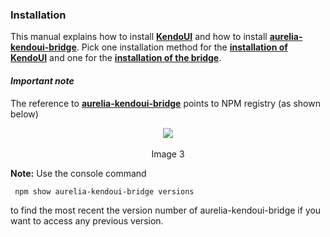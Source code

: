 ### Installation
This manual explains how to install **[KendoUI](http://www.telerik.com/kendo-ui)** and how to install **[aurelia-kendoui-bridge](https://www.npmjs.com/package/aurelia-kendoui-bridge)**. Pick one installation method for the **[installation of KendoUI](./installation/installing_kendo.md)** and one for the **[installation of the bridge](./installation/installing_the_bridge.md)**.


#### _Important note_

The reference to **[aurelia-kendoui-bridge](https://www.npmjs.com/package/aurelia-kendoui-bridge)** points to NPM registry (as shown below) 

<p align=center>
  <img src="https://cloud.githubusercontent.com/assets/2712405/21958705/79de6d90-da82-11e6-8ba1-1fa6da6091ee.png"></img>
 <br><br>
Image 3
</p>


**Note:** Use the console command
```
 npm show aurelia-kendoui-bridge versions
```
to find the most recent the version number of aurelia-kendoui-bridge if you want to access any previous version.




